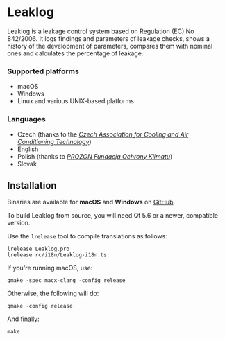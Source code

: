 Leaklog
=======

Leaklog is a leakage control system based on Regulation (EC) No 842/2006.
It logs findings and parameters of leakage checks, shows a history of the
development of parameters, compares them with nominal ones and calculates
the percentage of leakage.

### Supported platforms

* macOS
* Windows
* Linux and various UNIX-based platforms

### Languages

* Czech (thanks to the *[Czech Association for Cooling and Air Conditioning Technology][chlazeni]*)
* English
* Polish (thanks to *[PROZON Fundacja Ochrony Klimatu][PROZON]*)
* Slovak

[chlazeni]: http://www.chlazeni.cz
[PROZON]: http://prozon.org.pl

Installation
------------

Binaries are available for **macOS** and **Windows** on
[GitHub][GH].

[GH]: http://github.com/szchkt/leaklog/releases

To build Leaklog from source, you will need Qt 5.6 or a newer,
compatible version.

Use the `lrelease` tool to compile translations as follows:

	lrelease Leaklog.pro
	lrelease rc/i18n/Leaklog-i18n.ts

If you're running macOS, use:

	qmake -spec macx-clang -config release

Otherwise, the following will do:

	qmake -config release

And finally:

	make
